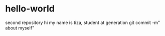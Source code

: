 # hello-world
second repository
hi my name is tiza, student at generation
git commit -m" about myself"
